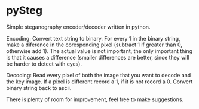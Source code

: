 # pySteg
Simple steganography encoder/decoder written in python.

Encoding:
  Convert text string to binary. For every 1 in the binary string, make a diference in the coresponding pixel (subtract 1 if greater than 0, otherwise add 1). The actual value is not important, the only important thing is that it causes a difference (smaller differences are better, since they will be harder to detect with eyes).
  
Decoding:
  Read every pixel of both the image that you want to decode and the key image. If a pixel is different record a 1, if it is not record a 0. Convert binary string back to ascii.

There is plenty of room for improvement, feel free to make suggestions.
